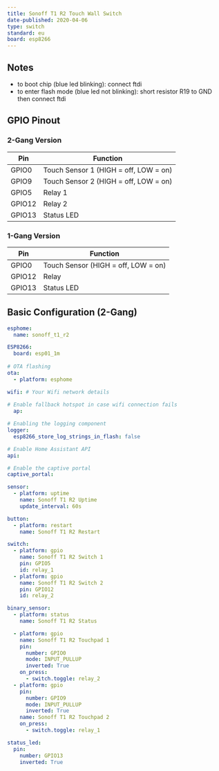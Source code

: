 ```yaml
---
title: Sonoff T1 R2 Touch Wall Switch
date-published: 2020-04-06
type: switch
standard: eu
board: esp8266
---
```


## Notes

- to boot chip (blue led blinking):
  connect ftdi
- to enter flash mode (blue led not blinking):
  short resistor R19 to GND
  then connect ftdi

## GPIO Pinout

### 2-Gang Version

| Pin    | Function                              |
| ------ | ------------------------------------- |
| GPIO0  | Touch Sensor 1 (HIGH = off, LOW = on) |
| GPIO9  | Touch Sensor 2 (HIGH = off, LOW = on) |
| GPIO5  | Relay 1                               |
| GPIO12 | Relay 2                               |
| GPIO13 | Status LED                            |

### 1-Gang Version

| Pin    | Function                            |
| ------ | ----------------------------------- |
| GPIO0  | Touch Sensor (HIGH = off, LOW = on) |
| GPIO12 | Relay                               |
| GPIO13 | Status LED                          |

## Basic Configuration (2-Gang)

```yaml
esphome:
  name: sonoff_t1_r2

ESP8266:
  board: esp01_1m
    
# OTA flashing
ota:
  - platform: esphome

wifi: # Your Wifi network details
  
# Enable fallback hotspot in case wifi connection fails  
  ap:

# Enabling the logging component
logger:
  esp8266_store_log_strings_in_flash: false

# Enable Home Assistant API
api:

# Enable the captive portal
captive_portal:

sensor:
  - platform: uptime
    name: Sonoff T1 R2 Uptime
    update_interval: 60s

button:
  - platform: restart
    name: Sonoff T1 R2 Restart

switch:
  - platform: gpio
    name: Sonoff T1 R2 Switch 1
    pin: GPIO5
    id: relay_1
  - platform: gpio
    name: Sonoff T1 R2 Switch 2
    pin: GPIO12
    id: relay_2

binary_sensor:
  - platform: status
    name: Sonoff T1 R2 Status

  - platform: gpio
    name: Sonoff T1 R2 Touchpad 1
    pin:
      number: GPIO0
      mode: INPUT_PULLUP
      inverted: True
    on_press:
      - switch.toggle: relay_2
  - platform: gpio
    pin:
      number: GPIO9
      mode: INPUT_PULLUP
      inverted: True
    name: Sonoff T1 R2 Touchpad 2
    on_press:
      - switch.toggle: relay_1

status_led:
  pin:
    number: GPIO13
    inverted: True
```
